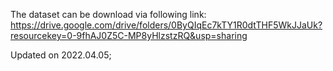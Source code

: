 The dataset can be download via following link: https://drive.google.com/drive/folders/0ByQIqEc7kTY1R0dtTHF5WkJJaUk?resourcekey=0-9fhAJ0Z5C-MP8yHlzstzRQ&usp=sharing

Updated on 2022.04.05;

